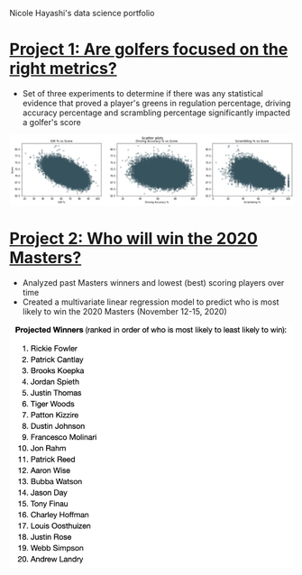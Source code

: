 Nicole Hayashi's data science portfolio

# [Project 1: Are golfers focused on the right metrics?](https://github.com/nicolehayashi/golfmetrics/blob/master/golfmetrics.ipynb)
* Set of three experiments to determine if there was any statistical evidence that proved a player's greens in regulation percentage, driving accuracy percentage and scrambling percentage significantly impacted a golfer's score

![](images/golfmetrics.png)

# [Project 2: Who will win the 2020 Masters?](https://github.com/nicolehayashi/masterswinner/blob/master/2020masterswinner.ipynb)
* Analyzed past Masters winners and lowest (best) scoring players over time
* Created a multivariate linear regression model to predict who is most likely to win the 2020 Masters (November 12-15, 2020)

![](images/2020masters.png)
